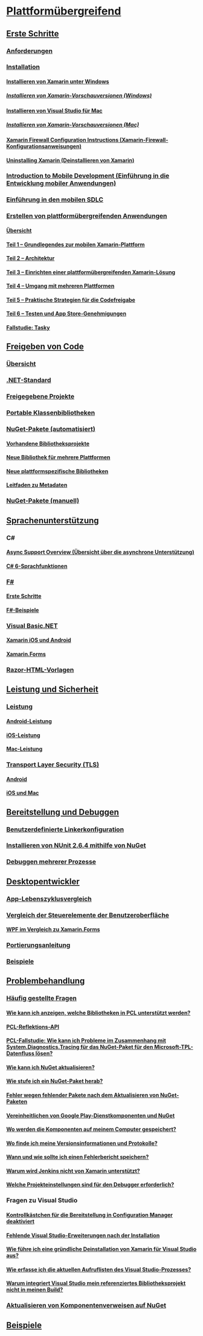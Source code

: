 # [Plattformübergreifend](index.yml)
## [Erste Schritte](get-started/index.md)
### [Anforderungen](get-started/requirements.md)
### [Installation](get-started/installation/index.md)
#### [Installieren von Xamarin unter Windows](get-started/installation/windows.md)
##### [Installieren von Xamarin-Vorschauversionen (Windows)](get-started/installation/windows-preview.md)
#### [Installieren von Visual Studio für Mac](/visualstudio/mac/installation/)
##### [Installieren von Xamarin-Vorschauversionen (Mac)](/visualstudio/mac/update/)
#### [Xamarin Firewall Configuration Instructions (Xamarin-Firewall-Konfigurationsanweisungen)](get-started/installation/firewall.md)
#### [Uninstalling Xamarin (Deinstallieren von Xamarin)](get-started/installation/uninstalling-xamarin.md)
### [Introduction to Mobile Development (Einführung in die Entwicklung mobiler Anwendungen)](get-started/introduction-to-mobile-development.md)
### [Einführung in den mobilen SDLC](get-started/introduction-to-mobile-sdlc.md)

### [Erstellen von plattformübergreifenden Anwendungen](app-fundamentals/building-cross-platform-applications/index.md)
#### [Übersicht](app-fundamentals/building-cross-platform-applications/overview.md)
#### [Teil 1 – Grundlegendes zur mobilen Xamarin-Plattform](app-fundamentals/building-cross-platform-applications/understanding-the-xamarin-mobile-platform.md)
#### [Teil 2 – Architektur](app-fundamentals/building-cross-platform-applications/architecture.md)
#### [Teil 3 – Einrichten einer plattformübergreifenden Xamarin-Lösung](app-fundamentals/building-cross-platform-applications/setting-up-a-xamarin-cross-platform-solution.md)
#### [Teil 4 – Umgang mit mehreren Plattformen](app-fundamentals/building-cross-platform-applications/platform-divergence-abstraction-divergent-implementation.md)
#### [Teil 5 – Praktische Strategien für die Codefreigabe](app-fundamentals/building-cross-platform-applications/practical-code-sharing-strategies.md)
#### [Teil 6 – Testen und App Store-Genehmigungen](app-fundamentals/building-cross-platform-applications/testing-and-app-store-approvals.md)
#### [Fallstudie: Tasky](app-fundamentals/building-cross-platform-applications/case-study-tasky.md)

## [Freigeben von Code](app-fundamentals/index.md)
### [Übersicht](app-fundamentals/code-sharing.md)
### [.NET-Standard](app-fundamentals/net-standard.md)
### [Freigegebene Projekte](app-fundamentals/shared-projects.md)
### [Portable Klassenbibliotheken](app-fundamentals/pcl.md)
### [NuGet-Pakete (automatisiert)](app-fundamentals/nuget-multiplatform-libraries/index.md)
#### [Vorhandene Bibliotheksprojekte](app-fundamentals/nuget-multiplatform-libraries/existing-library.md)
#### [Neue Bibliothek für mehrere Plattformen](app-fundamentals/nuget-multiplatform-libraries/single-codebase.md)
#### [Neue plattformspezifische Bibliotheken](app-fundamentals/nuget-multiplatform-libraries/platform-specific.md)
#### [Leitfaden zu Metadaten](app-fundamentals/nuget-multiplatform-libraries/metadata.md)
### [NuGet-Pakete (manuell)](app-fundamentals/nuget-manual.md)

## [Sprachenunterstützung](platform/index.md)

### C#
#### [Async Support Overview (Übersicht über die asynchrone Unterstützung)](platform/async.md)
#### [C# 6-Sprachfunktionen](platform/csharp-six.md)
### [F#](platform/fsharp/index.md)
#### [Erste Schritte](platform/fsharp/overview.md)
#### [F#-Beispiele](platform/fsharp/samples.md)
### [Visual Basic.NET](platform/visual-basic/index.md)
#### [Xamarin iOS und Android](platform/visual-basic/native-apps.md)
#### [Xamarin.Forms](platform/visual-basic/xamarin-forms.md)
### [Razor-HTML-Vorlagen](platform/razor-html-templates/index.md)

## [Leistung und Sicherheit](deploy-test/performance.md)
### [Leistung](deploy-test/memory-perf-best-practices.md)
#### [Android-Leistung](~/android/deploy-test/performance.md?context=xamarin/cross-platform)
#### [iOS-Leistung](~/ios/deploy-test/performance.md?context=xamarin/cross-platform)
#### [Mac-Leistung](~/mac/deploy-test/performance.md?context=xamarin/cross-platform)
### [Transport Layer Security (TLS)](app-fundamentals/transport-layer-security.md)
#### [Android](~/android/app-fundamentals/http-stack.md?context=xamarin/cross-platform)
#### [iOS und Mac](~/cross-platform/macios/http-stack.md?context=xamarin/cross-platform)
## [Bereitstellung und Debuggen](deploy-test/index.md)
### [Benutzerdefinierte Linkerkonfiguration](deploy-test/linker.md)
### [Installieren von NUnit 2.6.4 mithilfe von NuGet](deploy-test/installing-nunit-using-nuget.md)
### [Debuggen mehrerer Prozesse](deploy-test/multi-process-debugging.md)

## [Desktopentwickler](desktop/index.md)
### [App-Lebenszyklusvergleich](desktop/lifecycle.md)
### [Vergleich der Steuerelemente der Benutzeroberfläche](desktop/controls/index.md)
#### [WPF im Vergleich zu Xamarin.Forms](desktop/controls/wpf.md)
### [Portierungsanleitung](desktop/porting.md)
### [Beispiele](desktop/samples.md)

## [Problembehandlung](troubleshooting/index.md)
### [Häufig gestellte Fragen](troubleshooting/questions/index.md)
#### [Wie kann ich anzeigen, welche Bibliotheken in PCL unterstützt werden?](troubleshooting/questions/pcl-support-libraries.md)
#### [PCL-Reflektions-API](troubleshooting/questions/pcl-reflection.md)
#### [PCL-Fallstudie: Wie kann ich Probleme im Zusammenhang mit System.Diagnostics.Tracing für das NuGet-Paket für den Microsoft-TPL-Datenfluss lösen?](troubleshooting/questions/pcl-case-study.md)
#### [Wie kann ich NuGet aktualisieren?](troubleshooting/questions/nuget-update.md)
#### [Wie stufe ich ein NuGet-Paket herab?](troubleshooting/questions/nuget-package-downgrade.md)
#### [Fehler wegen fehlender Pakete nach dem Aktualisieren von NuGet-Paketen](troubleshooting/questions/nuget-packages-missing.md)
#### [Vereinheitlichen von Google Play-Dienstkomponenten und NuGet](troubleshooting/questions/gps-components-nuget.md)
#### [Wo werden die Komponenten auf meinem Computer gespeichert?](troubleshooting/questions/component-storage.md)
#### [Wo finde ich meine Versionsinformationen und Protokolle?](troubleshooting/questions/version-logs.md)
#### [Wann und wie sollte ich einen Fehlerbericht speichern?](troubleshooting/questions/howto-file-bug.md)
#### [Warum wird Jenkins nicht von Xamarin unterstützt?](troubleshooting/questions/xamarin-jenkins.md)
#### [Welche Projekteinstellungen sind für den Debugger erforderlich?](troubleshooting/questions/debugger-settings.md)

### Fragen zu Visual Studio
#### [Kontrollkästchen für die Bereitstellung in Configuration Manager deaktiviert](troubleshooting/questions/deploy-checkboxes.md)
#### [Fehlende Visual Studio-Erweiterungen nach der Installation](troubleshooting/questions/missing-vs-extensions.md)
#### [Wie führe ich eine gründliche Deinstallation von Xamarin für Visual Studio aus?](troubleshooting/questions/uninstall-xamarin-vs.md)
#### [Wie erfasse ich die aktuellen Aufruflisten des Visual Studio-Prozesses?](troubleshooting/questions/vs-callstack.md)
#### [Warum integriert Visual Studio mein referenziertes Bibliotheksprojekt nicht in meinen Build?](troubleshooting/questions/vs-config-manager.md)

### [Aktualisieren von Komponentenverweisen auf NuGet](troubleshooting/component-nuget.md)
## [Beispiele](samples/index.yml)
